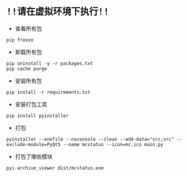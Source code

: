 # `!!请在虚拟环境下执行!!`
* 查看所有包
```shell
pip freeze
```
* 卸载所有包
```shell
pip uninstall -y -r packages.txt
pip cache purge
```
* 安装所有包
```shell
pip install -r requirements.txt
```
* 安装打包工具
```shell
pip install pyinstaller
```
* 打包
```shell
pyinstaller --onefile --noconsole --clean --add-data="src;src" --exclude-module=PyQt5 --name mcstatus --icon=mc.ico main.py
```
* 打包了哪些模块
```shell
pyi-archive_viewer dist/mcstatus.exe
```